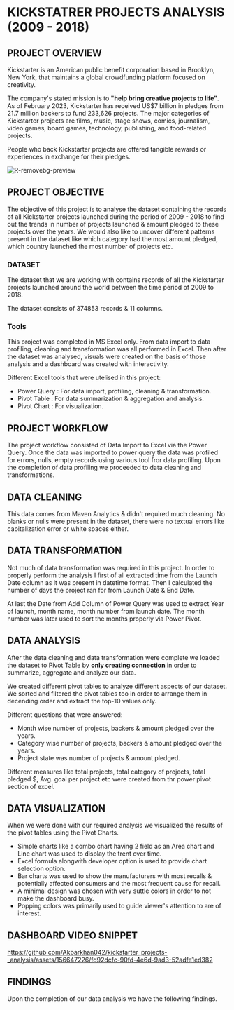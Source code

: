 # KICKSTATRER PROJECTS ANALYSIS (2009 - 2018)

## PROJECT OVERVIEW
Kickstarter is an American public benefit corporation based in Brooklyn, New York, that maintains a global crowdfunding platform focused on creativity.

The company's stated mission is to **"help bring creative projects to life"**. As of February 2023, Kickstarter has received US$7 billion in pledges from 21.7 million backers to fund 233,626 projects. The major categories of Kickstarter projects are  films, music, stage shows, comics, journalism, video games, board games, technology, publishing, and food-related projects.

People who back Kickstarter projects are offered tangible rewards or experiences in exchange for their pledges.

![R-removebg-preview](https://github.com/Akbarkhan042/kickstarter_projects-_analysis/assets/156647226/3c37d683-3a2b-4a12-96b9-2f7a7d58ac07)


## PROJECT OBJECTIVE

The objective of this project is to analyse the dataset containing the records of all Kickstarter projects launched during the period of 2009 - 2018 to find out the trends in number of projects launched & amount pledged to these projects over the years. We would also like to uncover different patterns present in the dataset like which category had the most amount pledged, which country launched the most number of projects etc.

### DATASET
The dataset that we are working with contains records of all the Kickstarter projects launched around the world between the time period of 2009 to 2018.

The dataset consists of 374853 records & 11 columns.

### Tools
This project was completed in MS Excel only. From data import to data profiling, cleaning and transformation was all performed in Excel. Then after the dataset was analysed, visuals were created on the basis of those analysis and a dashboard was created with interactivity.

Different Excel tools that were utelised in this project:
- Power Query  : For data import, profiling, cleaning & transformation.
- Pivot Table  : For data summarization & aggregation and analysis.
- Pivot Chart  : For visualization.

## PROJECT WORKFLOW

The project workflow consisted of Data Import to Excel via the Power Query. Once the data was imported to power query the data was profiled for errors, nulls, empty records using various tool fror data profiling. Upon the completion of data profiling we proceeded to data cleaning and transformations.

## DATA CLEANING
This data comes from Maven Analytics & didn't required much cleaning. No blanks or nulls were present in the dataset, there were no textual errors like capitalization error or white spaces either.

## DATA TRANSFORMATION

Not much of data transformation was required in this project.
In order to properly perform the analysis I first of all extracted time from the Launch Date column as it was present in datetime format. Then I calculated the number of days the project ran for from Launch Date & End Date.

At last the Date from Add Column of Power Query was used to extract Year of launch, month name, month number from launch date. The month number was later used to sort the months properly via Power Pivot.

## DATA ANALYSIS

After the data cleaning and data transformation were complete we loaded the dataset to Pivot Table by **only creating connection** in order to summarize, aggregate and analyze our data.

We created different pivot tables to analyze different aspects of our dataset. We sorted and filtered the pivot tables too in order to arrange them in decending order and extract the top-10 values only.

Different questions that were answered:
- Month wise number of projects, backers & amount pledged over the years.
- Category wise number of projects, backers & amount pledged over the years.
- Project state was number of projects & amount pledged.
  
Different measures like total projects, total category of projects, total pledged $, Avg. goal per project etc were created from thr power pivot section of excel.

## DATA VISUALIZATION

When we were done with our required analysis we visualized the results of the pivot tables using the Pivot Charts.

- Simple charts like a combo chart having 2 field as an Area chart and Line chart was used to display the trent over time.
- Excel formula alongwith developer option is used to provide chart selection option.
- Bar charts was used to show the manufacturers with most recalls & potentially affected consumers and the most frequent cause for recall.
- A minimal design was chosen with very suttle colors in order to not make the dashboard busy.
- Popping colors was primarily used to guide viewer's attention to are of interest.

## **DASHBOARD VIDEO SNIPPET**

https://github.com/Akbarkhan042/kickstarter_projects-_analysis/assets/156647226/fd92dcfc-90fd-4e6d-9ad3-52adfe1ed382

## FINDINGS

Upon the completion of our data analysis we have the following findings.
